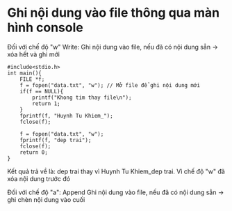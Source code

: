 # Ghi nội dung vào file thông qua màn hình console
Đối với chế độ "w" Write: Ghi nội dung vào file, nếu đã có nội dung sẳn -> xóa hết và ghi mới
```
#include<stdio.h>
int main(){
    FILE *f;
    f = fopen("data.txt", "w"); // Mở file để ghi nội dung mới
    if(f == NULL){
        printf("Khong tim thay file\n");
        return 1;
    }
    fprintf(f, "Huynh Tu Khiem_");
    fclose(f);
    
    f = fopen("data.txt", "w"); 
    fprintf(f, "dep trai");
    fclose(f);
    return 0;
}
```
Kết quả trả về là: dep trai thay vì Huynh Tu Khiem_dep trai. Vì chế độ "w" đã xóa nội dung trước đó

Đối với chế độ "a": Append Ghi nội dung vào file, nếu đã có nội dung sẳn -> ghi chèn nội dung vào cuối
